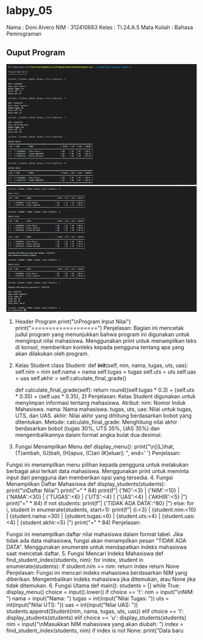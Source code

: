 # labpy_05
Nama : Doni Alvero
NIM : 312410663
Kelas : TI.24.A.5
Mata Kuliah : Bahasa Pemrograman
## Ouput Program
![GAMBAR 1](gambar1.png)
![GAMBAR 2](gambar2.png)
1. Header Program
print("\nProgram Input Nilai")
print("===================")
Penjelasan:
Bagian ini mencetak judul program yang menunjukkan bahwa program ini digunakan untuk menginput nilai mahasiswa.
Menggunakan print untuk menampilkan teks di konsol, memberikan konteks kepada pengguna tentang apa yang akan dilakukan oleh program.
2. Kelas Student
class Student:
    def __init__(self, nim, nama, tugas, uts, uas):
        self.nim = nim
        self.nama = nama
        self.tugas = tugas
        self.uts = uts
        self.uas = uas
        self.akhir = self.calculate_final_grade()

    def calculate_final_grade(self):
        return round((self.tugas * 0.3) + (self.uts * 0.35) + (self.uas * 0.35), 2)
Penjelasan:
Kelas Student digunakan untuk menyimpan informasi tentang mahasiswa.
Atribut:
nim: Nomor Induk Mahasiswa.
nama: Nama mahasiswa.
tugas, uts, uas: Nilai untuk tugas, UTS, dan UAS.
akhir: Nilai akhir yang dihitung berdasarkan bobot yang ditentukan.
Metode:
calculate_final_grade: Menghitung nilai akhir berdasarkan bobot (tugas 30%, UTS 35%, UAS 35%) dan mengembalikannya dalam format angka bulat dua desimal.
3. Fungsi Menampilkan Menu
def display_menu():
    print("\n[(L)ihat, (T)ambah, (U)bah, (H)apus, (C)ari (K)eluar]: ", end=' ')
Penjelasan:

Fungsi ini menampilkan menu pilihan kepada pengguna untuk melakukan berbagai aksi terkait data mahasiswa.
Menggunakan print untuk meminta input dari pengguna dan memberikan opsi yang tersedia.
4. Fungsi Menampilkan Daftar Mahasiswa
def display_students(students):
    print("\nDaftar Nilai")
    print("=" * 84)
    print(f"| {'NO':<3} | {'NIM':<10} | {'NAMA':<30} | {'TUGAS':<6} | {'UTS':<4} | {'UAS':<4} | {'AKHIR':<5} |")
    print("=" * 84)
    if not students:
        print(f"| {'TIDAK ADA DATA':^80} |")
    else:
        for i, student in enumerate(students, start=1):
            print(f"| {i:<3} | {student.nim:<10} | {student.nama:<30} | {student.tugas:<6} | {student.uts:<4} | {student.uas:<4} | {student.akhir:<5} |")
    print("=" * 84)
Penjelasan:

Fungsi ini menampilkan daftar nilai mahasiswa dalam format tabel.
Jika tidak ada data mahasiswa, fungsi akan menampilkan pesan "TIDAK ADA DATA".
Menggunakan enumerate untuk mendapatkan indeks mahasiswa saat mencetak daftar.
5. Fungsi Mencari Indeks Mahasiswa
def find_student_index(students, nim):
    for index, student in enumerate(students):
        if student.nim == nim:
            return index
    return None
Penjelasan:
Fungsi ini mencari indeks mahasiswa berdasarkan NIM yang diberikan.
Mengembalikan indeks mahasiswa jika ditemukan, atau None jika tidak ditemukan.
6. Fungsi Utama
def main():
    students = []
    while True:
        display_menu()
        choice = input().lower()
        if choice == 't':
            nim = input("\nNIM: ")
            nama = input("Nama: ")
            tugas = int(input("Nilai Tugas: "))
            uts = int(input("Nilai UTS: "))
            uas = int(input("Nilai UAS: "))
            students.append(Student(nim, nama, tugas, uts, uas))
        elif choice == 'l':
            display_students(students)
        elif choice == 'u':
            display_students(students)
            nim = input("\nMasukkan NIM mahasiswa yang akan diubah: ")
            index = find_student_index(students, nim)
            if index is not None:
                print("Data baru
